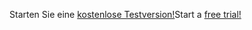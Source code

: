 <span data-ttu-id="4249f-101">Starten Sie eine [kostenlose Testversion!](https://go.microsoft.com/fwlink/?linkid=847861)</span><span class="sxs-lookup"><span data-stu-id="4249f-101">Start a [free trial!](https://go.microsoft.com/fwlink/?linkid=847861)</span></span>
